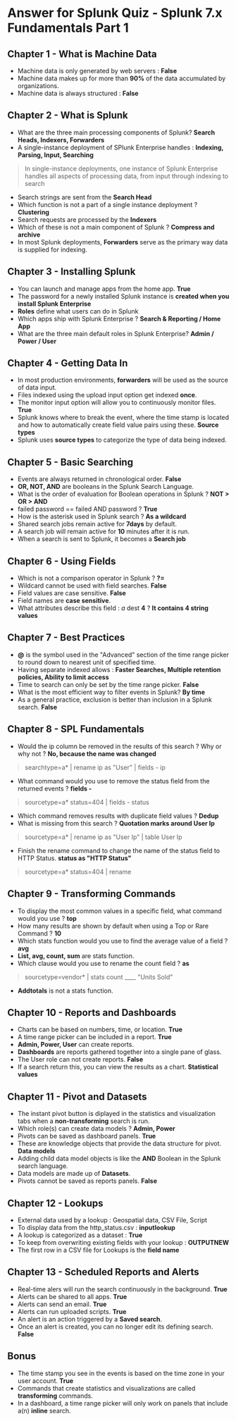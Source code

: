 # Answer for Splunk Quiz - Splunk 7.x Fundamentals Part 1

## Chapter 1 - What is Machine Data
* Machine data is only generated by web servers : **False**
* Machine data makes up for more than **90%** of the data accumulated by organizations.
* Machine data is always structured : **False**

## Chapter 2 - What is Splunk
* What are the three main processing components of Splunk? **Search Heads, Indexers, Forwarders**
* A single-instance deployment of SPlunk Enterprise handles : **Indexing, Parsing, Input, Searching**
> In single-instance deployments, one instance of Splunk Enterprise handles all aspects of processing data, from input through indexing to search
* Search strings are sent from the **Search Head**
* Which function is not a part of a single instance deployment ? **Clustering**
* Search requests are processed by the **Indexers**
* Which of these is not a main component of Splunk ? **Compress and archive**
* In most Splunk deployments, **Forwarders** serve as the primary way data is supplied for indexing.

## Chapter 3 - Installing Splunk
* You can launch and manage apps from the home app. **True**
* The password for a newly installed Splunk instance is **created when you install Splunk Enterprise**
* **Roles** define what users can do in Splunk
* Which apps ship with Splunk Enterprise ? **Search & Reporting / Home App**
* What are the three main default roles in Splunk Enterprise? **Admin / Power / User**

## Chapter 4 - Getting Data In
* In most production environments, **forwarders** will be used as the source of data input.
* Files indexed using the upload input option get indexed **once**.
* The monitor input option will allow you to continuously monitor files. **True**
* Splunk knows where to break the event, where the time stamp is located and how to automatically create field value pairs using these. **Source types**
* Splunk uses **source types** to categorize the type of data being indexed.

## Chapter 5 - Basic Searching
* Events are always returned in chronological order. **False**
* **OR, NOT, AND** are booleans in the Splunk Search Language.
* What is the order of evaluation for Boolean operations in Splunk ? **NOT > OR > AND**
* failed password == failed AND password ? **True**
* How is the asterisk used in Splunk search ? **As a wildcard**
* Shared search jobs remain active for **7days** by default.
* A search job will remain active for **10** minutes after it is run.
* When a search is sent to Splunk, it becomes a **Search job**

## Chapter 6 - Using Fields
* Which is not a comparison operator in Splunk ? **?=**
* Wildcard cannot be used with field searches. **False**
* Field values are case sensitive. **False**
* Field names are **case sensitive**.
* What attributes describe this field : *a* dest **4** ? **It contains 4 string values**

## Chapter 7 - Best Practices
* **@** is the symbol used in the "Advanced" section of the time range picker to round down to nearest unit of specified time.
* Having separate indexed allows : **Faster Searches, Multiple retention policies, Ability to limit access**
* Time to search can only be set by the time range picker. **False**
* What is the most efficient way to filter events in Splunk? **By time**
* As a general practice, exclusion is better than inclusion in a Splunk search. **False**

## Chapter 8 - SPL Fundamentals
* Would the ip column be removed in the results of this search ? Why or why not ? **No, because the name was changed**
> searchtype=a* | rename ip as "User" | fields - ip
* What command would you use to remove the status field from the returned events ? **fields -**
> sourcetype=a* status=404 | fields - status
* Which command removes results with duplicate field values ? **Dedup**
* What is missing from this search ? **Quotation marks around User Ip**
> sourcetype=a* | rename ip as "User Ip" | table User Ip
* Finish the rename command to change the name of the status field to HTTP Status. **status as "HTTP Status"**
> sourcetype=a* status=404 | rename 

## Chapter 9 - Transforming Commands
* To display the most common values in a specific field, what command would you use ? **top**
* How many results are shown by default when using a Top or Rare Command ? **10**
* Which stats function would you use to find the average value of a field ? **avg**
* **List, avg, count, sum** are stats function.
* Which clause would you use to rename the count field ? **as**
> sourcetype=vendor* | stats count ____ "Units Sold"
* **Addtotals** is not a stats function.

## Chapter 10 - Reports and Dashboards
* Charts can be based on numbers, time, or location. **True**
* A time range picker can be included in a report. **True**
* **Admin, Power, User** can create reports.
* **Dashboards** are reports gathered together into a single pane of glass.
* The User role can not create reports. **False**
* If a search return this, you can view the results as a chart. **Statistical values**

## Chapter 11 - Pivot and Datasets
* The instant pivot button is diplayed in the statistics and visualization tabs when a **non-transforming** search is run.
* Which role(s) can create data models ? **Admin, Power**
* Pivots can be saved as dashboard panels. **True**
* These are knowledge objects that provide the data structure for pivot. **Data models**
* Adding child data model objects is like the **AND** Boolean in the Splunk search language.
* Data models are made up of **Datasets**.
* Pivots cannot be saved as reports panels. **False**

## Chapter 12 - Lookups
* External data used by a lookup : Geospatial data, CSV File, Script
* To display data from the http_status.csv : **inputlookup**
* A lookup is categorized as a dataset : **True**
* To keep from overwriting existing fields with your lookup : **OUTPUTNEW**
* The first row in a CSV file for Lookups is the **field name**

## Chapter 13 - Scheduled Reports and Alerts
* Real-time alers will run the search continuously in the background. **True**
* Alerts can be shared to all apps. **True**
* Alerts can send an email. **True**
* Alerts can run uploaded scripts. **True**
* An alert is an action triggered by a **Saved search**.
* Once an alert is created, you can no longer edit its defining search. **False**

## Bonus
* The time stamp you see in the events is based on the time zone in your user account. **True**
* Commands that create statistics and visualizations are called **transforming** commands.
* In a dashboard, a time range picker will only work on panels that include a(n) **inline** search.

